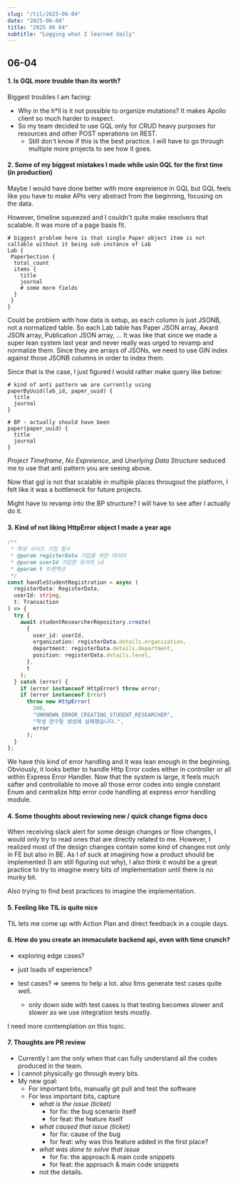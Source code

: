 ```yaml
---
slug: "/til/2025-06-04"
date: "2025-06-04"
title: "2025 06 04"
subtitle: "Logging what I learned daily"
---
```


## 06-04

#### 1. Is GQL more trouble than its worth?

Biggest troubles I am facing:

- Why in the h\*ll is it not possible to organize mutations? It makes Apollo client so much harder to inspect.
- So my team decided to use GQL only for CRUD heavy purposes for resources and other POST operations on REST.
  - Still don't know if this is the best practice. I will have to go through multiple more projects to see how it goes.

#### 2. Some of my biggest mistakes I made while usin GQL for the first time (in production)

Maybe I would have done better with more expreience in GQL but GQL feels like you have to make APIs very abstract
from the beginning, focusing on the data.

However, timeline squeezed and I couldn't quite make resolvers that scalable. It was more of a page basis fit.

```gql
# biggest problem here is that single Paper object item is not callable without it being sub-instance of Lab
Lab {
 PaperSection {
  total_count
  items {
    title
    journal
    # some more fields
  }
 }
}
```

Could be problem with how data is setup, as each column is just JSONB, not a normalized table. So each
Lab table has Paper JSON array, Award JSON array, Publication JSON array, ... It was like that since we made a super lean system last year and never really
was urged to revamp and normalize them. Since they are arrays of JSONs, we need to use GIN index against those JSONB columns in order to index them.

Since that is the case, I just figured I would rather make query like below:

```gql
# kind of anti pattern we are currently using
paperByUuid(lab_id, paper_uuid) {
  title
  journal
}

# BP - actually should have been
paper(paper_uuid) {
  title
  journal
}
```

_Project Timeframe_, _No Expreience_, and _Unerlying Data Structure_ seduced me to use that anti pattern you are seeing above.

Now that gql is not that scalable in multiple places througout the platform, I felt like it was a bottleneck for future projects.

Might have to revamp into the BP structure? I will have to see after I actually do it.

#### 3. Kind of not liking HttpError object I made a year ago

```ts
/**
 * 학생 사이드 가입 함수
 * @param registerData 가입을 위한 데이터
 * @param userId 가입한 유저의 id
 * @param t 트랜잭션
 */
const handleStudentRegistration = async (
  registerData: RegisterData,
  userId: string,
  t: Transaction
) => {
  try {
    await studentResearcherRepository.create(
      {
        user_id: userId,
        organization: registerData.details.organization,
        department: registerData.details.department,
        position: registerData.details.level,
      },
      t
    );
  } catch (error) {
    if (error instanceof HttpError) throw error;
    if (error instanceof Error)
      throw new HttpError(
        500,
        "UNKNOWN_ERROR_CREATING_STUDENT_RESEARCHER",
        "학생 연구원 생성에 실패했습니다.",
        error
      );
  }
};
```

We have this kind of error handling and it was lean enough in the beginning.
Obviously, it looks better to handle Http Error codes either in controller or all within Express Error Handler.
Now that the system is large, it feels much safter and controllable to move all those error codes into single constant Enum and
centralize http error code handling at express error handling module.

#### 4. Some thoughts about reviewing new / quick change figma docs

When receiving slack alert for some design changes or flow changes, I would only try to read ones that are directly related to me.
However, I realized most of the design changes contain some kind of changes not only in FE but also in BE. As I of suck at imagining
how a product should be implemented (I am still figuring out why), I also think it would be a great practice to try to imagine every bits
of implementation until there is no murky bit.

Also trying to find best practices to imagine the implementation.

#### 5. Feeling like TIL is quite nice

TIL lets me come up with Action Plan and direct feedback in a couple days.

#### 6. How do you create an immaculate backend api, even with time crunch?

- exploring edge cases?
- just loads of experience?
- test cases? => seems to help a lot. also llms generate test cases quite well.

  - only down side with test cases is that testing becomes slower and slower as we use integration tests mostly.

I need more contemplation on this topic.

#### 7. Thoughts are PR review

- Currently I am the only when that can fully understand all the codes produced in the team.
- I cannot physically go through every bits.
- My new goal:
  - For important bits, manually git pull and test the software
  - For less important bits, capture
    - _what is the issue (ticket)_
      - for fix: the bug scenario itself
      - for feat: the feature itself
    - _what caused that issue (ticket)_
      - for fix: cause of the bug
      - for feat: why was this feature added in the first place?
    - _what was done to solve that issue_
      - for fix: the approach & main code snippets
      - for feat: the approach & main code snippets
    - not the details.
